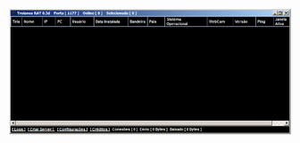 ![Screenshot](https://raw.githubusercontent.com/Cryakl/Ultimate-RAT-Collection/refs/heads/main/NjRat/TroianosRat/Screenshot.png)
